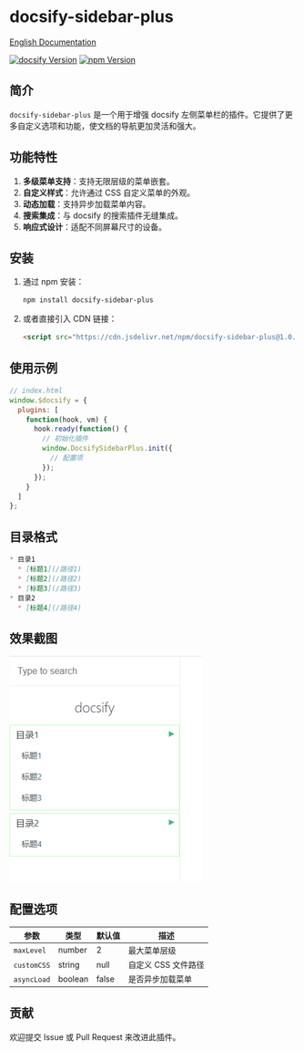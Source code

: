 # docsify-sidebar-plus

[English Documentation](README.md)

[![docsify Version](https://img.shields.io/badge/docsify-4.13.1+-9055F6)]() [![npm Version](https://img.shields.io/badge/npm-10.9.2+-blue)]()

## 简介
`docsify-sidebar-plus` 是一个用于增强 docsify 左侧菜单栏的插件。它提供了更多自定义选项和功能，使文档的导航更加灵活和强大。

## 功能特性
1. **多级菜单支持**：支持无限层级的菜单嵌套。
2. **自定义样式**：允许通过 CSS 自定义菜单的外观。
3. **动态加载**：支持异步加载菜单内容。
4. **搜索集成**：与 docsify 的搜索插件无缝集成。
5. **响应式设计**：适配不同屏幕尺寸的设备。

## 安装
1. 通过 npm 安装：
   ```bash
   npm install docsify-sidebar-plus
   ```
2. 或者直接引入 CDN 链接：
   ```html
   <script src="https://cdn.jsdelivr.net/npm/docsify-sidebar-plus@1.0.7/collapsible-sidebar.min.js"></script>
   ```

## 使用示例
```javascript
// index.html
window.$docsify = {
  plugins: [
    function(hook, vm) {
      hook.ready(function() {
        // 初始化插件
        window.DocsifySidebarPlus.init({
          // 配置项
        });
      });
    }
  ]
};
```

## 目录格式
```markdown
* 目录1
  * [标题1](/路径1)
  * [标题2](/路径2)
  * [标题3](/路径3)
* 目录2
  * [标题4](/路径4)
```

## 效果截图
![](./README_CN.png)

## 配置选项
| 参数 | 类型 | 默认值 | 描述 |
|------|------|--------|------|
| `maxLevel` | number | 2 | 最大菜单层级 |
| `customCSS` | string | null | 自定义 CSS 文件路径 |
| `asyncLoad` | boolean | false | 是否异步加载菜单 |

## 贡献
欢迎提交 Issue 或 Pull Request 来改进此插件。
